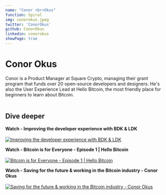 ```yaml
---
name: "Conor <br>Okus"
function: Spiral
img: conorokus.jpeg
twitter: 'ConorOkus'
github: ConorOkus
linkedin: conorokus
showPage: true
---
```


# Conor Okus
 
Conor is a Product Manager at Square Crypto, managing their grant program that funds over 20 open-source developers and designers. He's also the User Experience Lead at Hello Bitcoin, the most friendly place for beginners to learn about Bitcoin. 
<br><br>

## Dive deeper


<div class="grid grid-cols-1 md:grid-cols-2 gap-5">
<div class="p-3 my-2">

**Watch - Improving the developer experience with BDK & LDK** <br><br>
[ ![Improving the developer experience with BDK & LDK](/2022/content/conor_ab21.png)](https://youtu.be/cw4qoyN6neM/)
</div>

<div class="p-3 my-2">

**Watch - Bitcoin is for Everyone - Episode 1 | Hello Bitcoin** <br><br>
[ ![Bitcoin is for Everyone - Episode 1 | Hello Bitcoin](/2022/content/conor_hello.png)](https://www.youtube.com/watch?v=oubZGyDY4Dc/)
</div>

<div class="p-3 my-2">

**Watch - Saving for the future & working in the Bitcoin industry - Conor Okus** <br><br>
[ ![Saving for the future & working in the Bitcoin industry - Conor Okus](/2022/content/conor_future.png)](https://www.youtube.com/watch?v=WCKRR09UqrM/)
</div>

</div>

<br>


